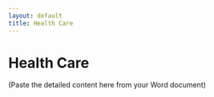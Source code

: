 ```yaml
---
layout: default
title: Health Care
---
```


# Health Care

(Paste the detailed content here from your Word document)
